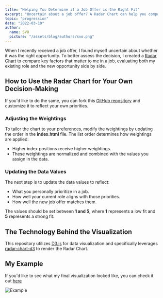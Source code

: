 ```yaml
---
title: "Helping You Determine if a Job Offer is the Right Fit"
excerpt: "Uncertain about a job offer? A Radar Chart can help you compare key factors between your current role and the new opportunity. By assigning weightings and scores, you can visualize which job aligns better with your priorities."
topic: "progression"
date: "2022-03-10"
author:
  name: SVO
  picture: "/assets/blog/authors/svo.png"
---
```


When I recently received a job offer, I found myself uncertain about whether it was the right opportunity. To better assess the decision, I created a [Radar Chart](https://en.wikipedia.org/wiki/Radar_chart) to compare key factors that matter to me in a job, evaluating both my existing role and the new opportunity side by side.

## How to Use the Radar Chart for Your Own Decision-Making

If you'd like to do the same, you can fork this [GitHub repository](https://github.com/svo/accept-new-job-guidance) and customize it to reflect your own priorities.

### Adjusting the Weightings

To tailor the chart to your preferences, modify the weightings by updating the order in the **index.html** file. The list order determines how weightings are applied:

- Higher index positions receive higher weightings.
- These weightings are normalized and combined with the values you assign in the data.

### Updating the Data Values

The next step is to update the data values to reflect:

- What you personally prioritize in a job.
- How well your current role aligns with those priorities.
- How well the new job offer matches them.

The values should be set between **1 and 5**, where **1** represents a low fit and **5** represents a strong fit.

## The Technology Behind the Visualization

This repository utilizes [D3.js](https://d3js.org/) for data visualization and specifically leverages [radar-chart-d3](https://github.com/tpreusse/radar-chart-d3/) to render the Radar Chart.

## My Example

If you'd like to see what my final visualization looked like, you can check it out [here](https://raw.githack.com/svo/accept-new-job-guidance/main/index.html)

![Example](/assets/blog/job-on-offer-is-the-right-one/example.png "Example")
